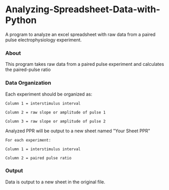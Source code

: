 # Analyzing-Spreadsheet-Data-with-Python

A program to analyze an excel spreadsheet with raw data from a paired pulse electrophysiology experiment.


### About

This program takes raw data from a paired pulse experiment and calculates the paired-pulse ratio


### Data Organization
Each experiment should be organized as:

    Column 1 = interstimulus interval

    Column 2 = raw slope or amplitude of pulse 1
  
    Column 3 = raw slope or amplitude of pulse 2
  

Analyzed PPR will be output to a new sheet named "Your Sheet PPR"

    For each experiment:
  
    Column 1 = interstimulus interval
  
    Column 2 = paired pulse ratio
    
    
### Output  
Data is output to a new sheet in the original file.

